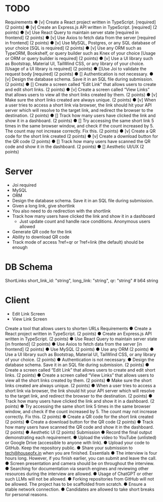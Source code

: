 # TODO

Requirements
● [v] Create a React project written in TypeScript. [required] (2 points)
● [v] Create an Express.js API written in TypeScript. [required] (2 points)
● [v] Use React Query to maintain server state [required in frontend] (2 points)
● [v] Use Axios to fetch data from the server [required in frontend] (2 points)
● [v] Use MySQL, Postgres, or any SQL database of your choice [SQL is required] (2
points)
● [v] Use any ORM such as TypeORM, Bookshelf, or query builder such as Knex of your
choice [Usage or ORM or query builder is required] (2 points)
● [v] Use a UI library such as Bootstrap, Material UI, TailWind CSS, or any library of your
choice. [Usage of a UI library is required] (2 points)
● []Use Joi to validate the request body [required] (2 points)
● [] Authentication is not necessary.
● [v] Design the database schema. Save it in an SQL file during submission. (2 points)
● [] Create a screen called “Edit Link” that allows users to create and edit short links. (2
points)
● [v] Create a screen called “View Links” that allows users to view all the short links
created by them. (2 points)
● [v] Make sure the short links created are always unique. (2 points)
● [v] When a user tries to access a short link via browser, the link should hit your API
server which will resolve to the target link, and redirect the browser to the destination.
(2 points)
● [] Track how many users have clicked the link and show it in a dashboard. (2 points)
● [] Try accessing the same short link 5 times in the same browser window, and check if
the count increased by 5. The count may not increase correctly. Fix this. (2 points)
● [v] Create a QR code for the short link created (2 points)
● [v] Create a download button for the QR code (2 points)
● [] Track how many users have scanned the QR code and show it in the dashboard. (2
points)
● [] Aesthetic UI/UX (2 points)

# Server

- Joi required
- MySQL
- ORM
- Design the database schema. Save it in an SQL file during submission.
- Given a long link, give shortlink
- You also need to do redirection with the shortlink
- Track how many users have clicked the link and show it in a dashboard
  - Just update count and handle race conditions. Anonymous users allowed
- Generate QR code for the link
- Ability to download QR code
- Track mode of access ?ref=qr or ?ref=link (the default) should be enough

# DB Schema

ShortLinks
short_link_id: "string",
long_link: "string",
qr: "string" # b64 string

# Client

- Edit Link Screen
- View Link Screen

Create a tool that allows users to
shorten URLs
Requirements
● Create a React project written in TypeScript. (2 points)
● Create an Express.js API written in TypeScript. (2 points)
● Use React Query to maintain server state [in frontend] (2 points)
● Use Axios to fetch data from the server [in frontend] (2 points)
● Use MySQL (2 points)
● Use any ORM (2 points)
● Use a UI library such as Bootstrap, Material UI, TailWind CSS, or any library of your
choice. (2 points)
● Authentication is not necessary.
● Design the database schema. Save it in an SQL file during submission. (2 points)
● Create a screen called “Edit Link” that allows users to create and edit short links. (2
points)
● Create a screen called “View Links” that allows users to view all the short links
created by them. (2 points)
● Make sure the short links created are always unique. (2 points)
● When a user tries to access a short link via browser, the link should hit your API
server which will resolve to the target link, and redirect the browser to the destination.
(2 points)
● Track how many users have clicked the link and show it in a dashboard. (2 points)
● Try accessing the same short link 5 times in the same browser window, and check if
the count increased by 5. The count may not increase correctly. Fix this. (2 points)
● Create a QR code for the short link created (2 points)
● Create a download button for the QR code (2 points)
● Track how many users have scanned the QR code and show it in the dashboard. (2
points)
● Aesthetic UI (2 points)
Submission
● Record the final output demonstrating each requirement.
● Upload the video to YouTube (unlisted) or Google Drive (accessible to anyone with
link).
● Upload your code to GitHub. Keep the repository public.
● Share your submission to tech@houseofx.in when you are finished.
Essentials
● The interview is four hours long. However, if you finish earlier, you can submit and
leave the call.
● Screen presentation and camera should be on throughout the interview.
● Searching for documentation via search engines and reviewing other resources
during the interview are allowed.
● Usage of ChatGPT or other such LLMs will not be allowed.
● Forking repositories from GitHub will not be allowed. The project has to be
scaffolded from scratch.
● Ensure a stable network connection.
● Candidates are allowed to take short breaks for personal reasons.


